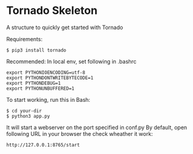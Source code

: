 Tornado Skeleton
================

A structure to quickly get started with Tornado 

Requirements:

    $ pip3 install tornado

Recommended:
In local env, set following in .bashrc

    export PYTHONIOENCODING=utf-8
    export PYTHONDONTWRITEBYTECODE=1
    export PYTHONDEBUG=1
    export PYTHONUNBUFFERED=1
    
To start working, run this in Bash:

    $ cd your-dir
    $ python3 app.py
    
It will start a webserver on the port specified in conf.py
By default, open following URL in your browser the check wheather it work:
    
    http://127.0.0.1:8765/start